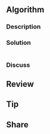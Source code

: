 ## Algorithm

[](https://leetcode.com/problems/serialize-and-deserialize-bst/)

### Description

### Solution

```java

```

### Discuss

## Review


## Tip


## Share
